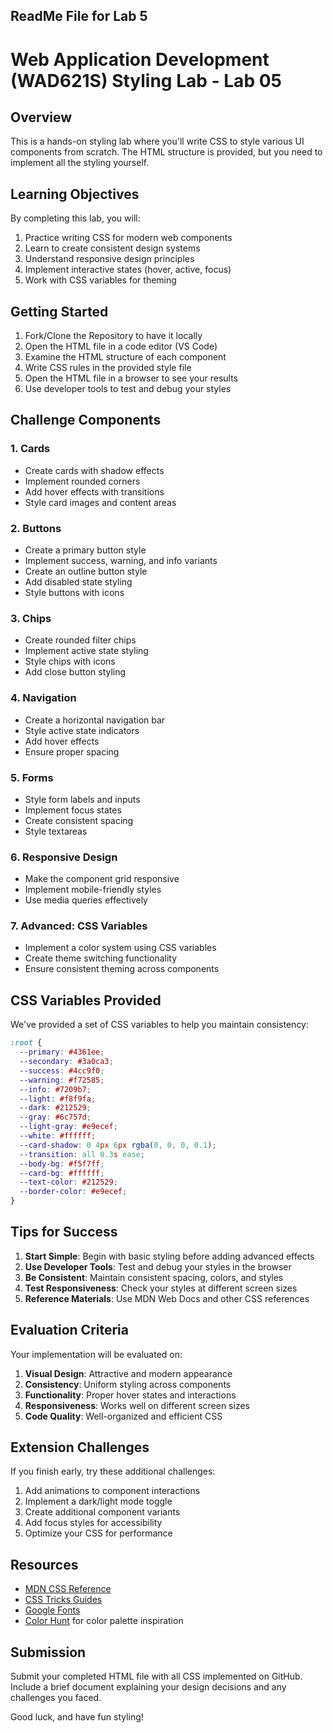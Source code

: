 ## ReadMe File for Lab 5

# Web Application Development (WAD621S) Styling Lab - Lab 05

## Overview

This is a hands-on styling lab where you'll write CSS to style various UI components from scratch. The HTML structure is provided, but you need to implement all the styling yourself.

## Learning Objectives

By completing this lab, you will:

1. Practice writing CSS for modern web components
2. Learn to create consistent design systems
3. Understand responsive design principles
4. Implement interactive states (hover, active, focus)
5. Work with CSS variables for theming

## Getting Started

1. Fork/Clone the Repository to have it locally
2. Open the HTML file in a code editor (VS Code)
3. Examine the HTML structure of each component
4. Write CSS rules in the provided style file
5. Open the HTML file in a browser to see your results
6. Use developer tools to test and debug your styles

## Challenge Components

### 1. Cards
- Create cards with shadow effects
- Implement rounded corners
- Add hover effects with transitions
- Style card images and content areas

### 2. Buttons
- Create a primary button style
- Implement success, warning, and info variants
- Create an outline button style
- Add disabled state styling
- Style buttons with icons

### 3. Chips
- Create rounded filter chips
- Implement active state styling
- Style chips with icons
- Add close button styling

### 4. Navigation
- Create a horizontal navigation bar
- Style active state indicators
- Add hover effects
- Ensure proper spacing

### 5. Forms
- Style form labels and inputs
- Implement focus states
- Create consistent spacing
- Style textareas

### 6. Responsive Design
- Make the component grid responsive
- Implement mobile-friendly styles
- Use media queries effectively

### 7. Advanced: CSS Variables
- Implement a color system using CSS variables
- Create theme switching functionality
- Ensure consistent theming across components

## CSS Variables Provided

We've provided a set of CSS variables to help you maintain consistency:

```css
:root {
  --primary: #4361ee;
  --secondary: #3a0ca3;
  --success: #4cc9f0;
  --warning: #f72585;
  --info: #7209b7;
  --light: #f8f9fa;
  --dark: #212529;
  --gray: #6c757d;
  --light-gray: #e9ecef;
  --white: #ffffff;
  --card-shadow: 0 4px 6px rgba(0, 0, 0, 0.1);
  --transition: all 0.3s ease;
  --body-bg: #f5f7ff;
  --card-bg: #ffffff;
  --text-color: #212529;
  --border-color: #e9ecef;
}
```

## Tips for Success

1. **Start Simple**: Begin with basic styling before adding advanced effects
2. **Use Developer Tools**: Test and debug your styles in the browser
3. **Be Consistent**: Maintain consistent spacing, colors, and styles
4. **Test Responsiveness**: Check your styles at different screen sizes
5. **Reference Materials**: Use MDN Web Docs and other CSS references

## Evaluation Criteria

Your implementation will be evaluated on:

1. **Visual Design**: Attractive and modern appearance
2. **Consistency**: Uniform styling across components
3. **Functionality**: Proper hover states and interactions
4. **Responsiveness**: Works well on different screen sizes
5. **Code Quality**: Well-organized and efficient CSS

## Extension Challenges

If you finish early, try these additional challenges:

1. Add animations to component interactions
2. Implement a dark/light mode toggle
3. Create additional component variants
4. Add focus styles for accessibility
5. Optimize your CSS for performance

## Resources

- [MDN CSS Reference](https://developer.mozilla.org/en-US/docs/Web/CSS)
- [CSS Tricks Guides](https://css-tricks.com/guides/)
- [Google Fonts](https://fonts.google.com/)
- [Color Hunt](https://colorhunt.co/) for color palette inspiration

## Submission

Submit your completed HTML file with all CSS implemented on GitHub. Include a brief document explaining your design decisions and any challenges you faced.

Good luck, and have fun styling!
